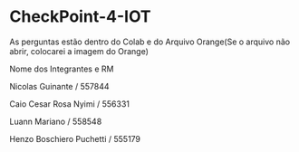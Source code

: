 # CheckPoint-4-IOT

As perguntas estão dentro do Colab e do Arquivo Orange(Se o arquivo não abrir, colocarei a imagem do Orange)

Nome dos Integrantes e RM

Nicolas Guinante / 557844

Caio Cesar Rosa Nyimi / 556331

Luann Mariano / 558548
 
Henzo Boschiero Puchetti / 555179
 

